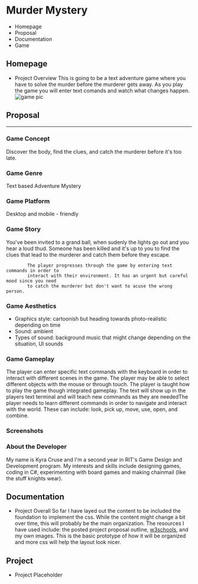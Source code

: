 # Murder Mystery
* Homepage
* Proposal
* Documentation
* Game

## Homepage
* Project Overview
This is going to be a text adventure game where you
            have to solve the murder before the murderer gets away. 
            As you play the game you will enter text comands and watch 
            what changes happen.
 ![game pic](media/fiona.jpg)


## Proposal
---
### Game Concept
Discover the body, find the clues, and catch the murderer before it's too late.

### Game Genre
Text based Adventure Mystery

### Game Platform
Desktop and mobile - friendly

### Game Story
You've been invited to a grand ball, when sudenly the lights go out 
            and you hear a loud thud. Someone has been killed and it's up to you to
            find the clues that lead to the murderer and catch them before they escape.

            The player progresses through the game by entering text commands in order to 
            interact with their environment. It has an urgent but careful mood since you need
            to catch the murderer but don't want to acuse the wrong person.
### Game Aesthetics
* Graphics style: cartoonish but heading towards photo-realistic depending on time
* Sound: ambient
* Types of sound: background music that might change depending on the situation, UI sounds
### Game Gameplay
The player can enter specific text commands with the keyboard in order to interact with different 
            scenes in the game. The player may be able to select different objects with the mouse or through touch.
 The player is taught how to play the game though integrated gameplay. The text will show up in the players
            text terminal and will teach new commands as they are neededThe player needs to learn different commands in order to navigate and interact with the world. These can
            include: look, pick up, move, use, open, and combine.
### Screenshots

### About the Developer
My name is Kyra Cruse and I'm a second year in RIT's Game Design and Development program.
            My interests and skills include designing games, coding in C#, experimenting with board games
            and making chainmail (like the stuff knights wear).

## Documentation
* Project Overall
So far I have layed out the content to be included the foundation to implement the css. 
            While the content might change a bit over time, this will probably be the main organization. The
            resources I have used include: the posted project proposal outline, <a href="https://www.w3schools.com/tags/tag_code.asp">w3schools</a>,
            and my own images. This is the basic prototype of how it will be organized and more css will 
            help the layout look nicer.

## Project
* Project Placeholder
